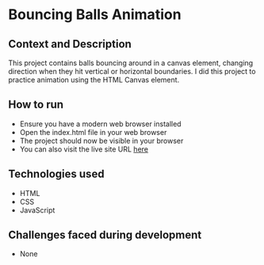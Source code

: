 # Bouncing Balls Animation
## Context and Description
This project contains balls bouncing around in a canvas element, changing direction when they hit vertical or horizontal boundaries. I did this project to practice animation using the HTML Canvas element.
## How to run
* Ensure you have a modern web browser installed
* Open the index.html file in your web browser
* The project should now be visible in your browser
* You can also visit the live site URL [here](https://arinzegit.github.io/Bouncing-Balls-Animation/)
## Technologies used
* HTML
* CSS
* JavaScript
## Challenges faced during development
* None
